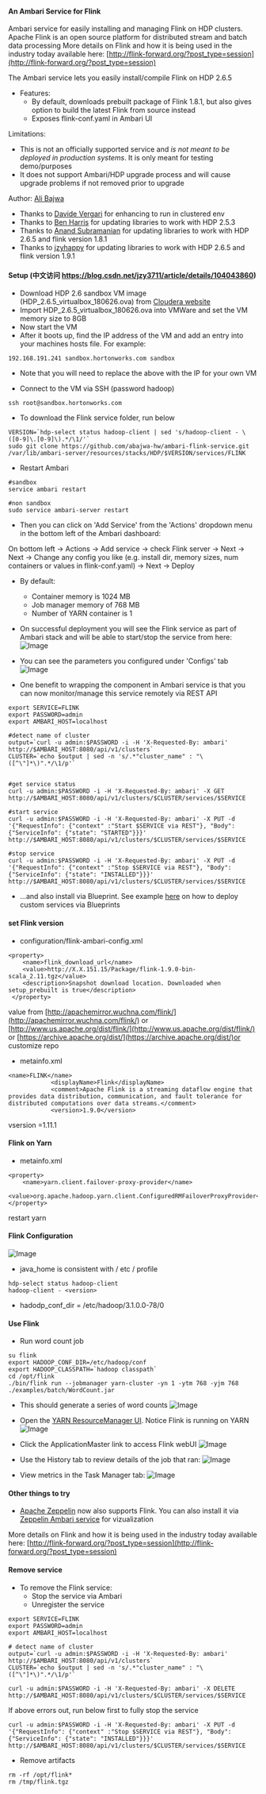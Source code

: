 #### An Ambari Service for Flink
Ambari service for easily installing and managing Flink on HDP clusters.
Apache Flink is an open source platform for distributed stream and batch data processing
More details on Flink and how it is being used in the industry today available here: [http://flink-forward.org/?post_type=session](http://flink-forward.org/?post_type=session)


The Ambari service lets you easily install/compile Flink on HDP 2.6.5
- Features:
  - By default, downloads prebuilt package of Flink 1.8.1, but also gives option to build the latest Flink from source instead
  - Exposes flink-conf.yaml in Ambari UI 

Limitations:
  - This is not an officially supported service and *is not meant to be deployed in production systems*. It is only meant for testing demo/purposes
  - It does not support Ambari/HDP upgrade process and will cause upgrade problems if not removed prior to upgrade

Author: [Ali Bajwa](https://github.com/abajwa-hw)
- Thanks to [Davide Vergari](https://github.com/dvergari) for enhancing to run in clustered env
- Thanks to [Ben Harris](https://github.com/jamesbenharris) for updating libraries to work with HDP 2.5.3
- Thanks to [Anand Subramanian](https://github.com/anandsubbu) for updating libraries to work with HDP 2.6.5 and flink version 1.8.1
- Thanks to [jzyhappy](https://github.com/jzyhappy) for updating libraries to work with HDP 2.6.5 and flink version 1.9.1

#### Setup (中文访问 https://blog.csdn.net/jzy3711/article/details/104043860)

- Download HDP 2.6 sandbox VM image (HDP_2.6.5_virtualbox_180626.ova) from [Cloudera website](https://www.cloudera.com/downloads/hortonworks-sandbox/hdp.html)
- Import HDP_2.6.5_virtualbox_180626.ova into VMWare and set the VM memory size to 8GB
- Now start the VM
- After it boots up, find the IP address of the VM and add an entry into your machines hosts file. For example:
```
192.168.191.241 sandbox.hortonworks.com sandbox    
```
  - Note that you will need to replace the above with the IP for your own VM
  
- Connect to the VM via SSH (password hadoop)
```
ssh root@sandbox.hortonworks.com
```


- To download the Flink service folder, run below
```
VERSION=`hdp-select status hadoop-client | sed 's/hadoop-client - \([0-9]\.[0-9]\).*/\1/'`
sudo git clone https://github.com/abajwa-hw/ambari-flink-service.git   /var/lib/ambari-server/resources/stacks/HDP/$VERSION/services/FLINK   
```

- Restart Ambari
```
#sandbox
service ambari restart

#non sandbox
sudo service ambari-server restart
```

- Then you can click on 'Add Service' from the 'Actions' dropdown menu in the bottom left of the Ambari dashboard:

On bottom left -> Actions -> Add service -> check Flink server -> Next -> Next -> Change any config you like (e.g. install dir, memory sizes, num containers or values in flink-conf.yaml) -> Next -> Deploy

  - By default:
    - Container memory is 1024 MB
    - Job manager memory of 768 MB
    - Number of YARN container is 1
  
- On successful deployment you will see the Flink service as part of Ambari stack and will be able to start/stop the service from here:
![Image](../master/screenshots/Installed-service-stop.png?raw=true)

- You can see the parameters you configured under 'Configs' tab
![Image](../master/screenshots/Installed-service-config.png?raw=true)

- One benefit to wrapping the component in Ambari service is that you can now monitor/manage this service remotely via REST API
```
export SERVICE=FLINK
export PASSWORD=admin
export AMBARI_HOST=localhost

#detect name of cluster
output=`curl -u admin:$PASSWORD -i -H 'X-Requested-By: ambari'  http://$AMBARI_HOST:8080/api/v1/clusters`
CLUSTER=`echo $output | sed -n 's/.*"cluster_name" : "\([^\"]*\)".*/\1/p'`


#get service status
curl -u admin:$PASSWORD -i -H 'X-Requested-By: ambari' -X GET http://$AMBARI_HOST:8080/api/v1/clusters/$CLUSTER/services/$SERVICE

#start service
curl -u admin:$PASSWORD -i -H 'X-Requested-By: ambari' -X PUT -d '{"RequestInfo": {"context" :"Start $SERVICE via REST"}, "Body": {"ServiceInfo": {"state": "STARTED"}}}' http://$AMBARI_HOST:8080/api/v1/clusters/$CLUSTER/services/$SERVICE

#stop service
curl -u admin:$PASSWORD -i -H 'X-Requested-By: ambari' -X PUT -d '{"RequestInfo": {"context" :"Stop $SERVICE via REST"}, "Body": {"ServiceInfo": {"state": "INSTALLED"}}}' http://$AMBARI_HOST:8080/api/v1/clusters/$CLUSTER/services/$SERVICE
```

- ...and also install via Blueprint. See example [here](https://github.com/abajwa-hw/ambari-workshops/blob/master/blueprints-demo-security.md) on how to deploy custom services via Blueprints

#### set Flink version
- configuration/flink-ambari-config.xml
```
<property>
    <name>flink_download_url</name>
    <value>http://X.X.151.15/Package/flink-1.9.0-bin-scala_2.11.tgz</value>
    <description>Snapshot download location. Downloaded when setup_prebuilt is true</description>
 </property>
 ```
value from [http://apachemirror.wuchna.com/flink/](http://apachemirror.wuchna.com/flink/) or [http://www.us.apache.org/dist/flink/](http://www.us.apache.org/dist/flink/)  or [https://archive.apache.org/dist/](https://archive.apache.org/dist/)or customize repo

- metainfo.xml
```
<name>FLINK</name>
            <displayName>Flink</displayName>
            <comment>Apache Flink is a streaming dataflow engine that provides data distribution, communication, and fault tolerance for distributed computations over data streams.</comment>
            <version>1.9.0</version>
 ```
 vsersion =1.11.1
 
#### Flink on Yarn
- metainfo.xml
```
<property>
	<name>yarn.client.failover-proxy-provider</name>
	<value>org.apache.hadoop.yarn.client.ConfiguredRMFailoverProxyProvider</value>
</property>
 ```
 restart yarn
 
 #### Flink Configuration
 ![Image](../master/screenshots/Flink-conf.png?raw=true)
- java_home is consistent with / etc / profile
```
hdp-select status hadoop-client
hadoop-client - <version>
```
- hadodp_conf_dir = /etc/hadoop/3.1.0.0-78/0


#### Use Flink

- Run word count job
```
su flink
export HADOOP_CONF_DIR=/etc/hadoop/conf
export HADOOP_CLASSPATH=`hadoop classpath`
cd /opt/flink
./bin/flink run --jobmanager yarn-cluster -yn 1 -ytm 768 -yjm 768 ./examples/batch/WordCount.jar
```
- This should generate a series of word counts
![Image](../master/screenshots/Flink-wordcount.png?raw=true)

- Open the [YARN ResourceManager UI](http://sandbox.hortonworks.com:8088/cluster). Notice Flink is running on YARN
![Image](../master/screenshots/YARN-UI.png?raw=true)

- Click the ApplicationMaster link to access Flink webUI
![Image](../master/screenshots/Flink-UI-1.png?raw=true)

- Use the History tab to review details of the job that ran:
![Image](../master/screenshots/Flink-UI-2.png?raw=true)

- View metrics in the Task Manager tab:
![Image](../master/screenshots/Flink-UI-3.png?raw=true)

#### Other things to try

- [Apache Zeppelin](https://zeppelin.incubator.apache.org/) now also supports Flink. You can also install it via [Zeppelin Ambari service](https://github.com/hortonworks-gallery/ambari-zeppelin-service) for vizualization

More details on Flink and how it is being used in the industry today available here: [http://flink-forward.org/?post_type=session](http://flink-forward.org/?post_type=session)


#### Remove service

- To remove the Flink service: 
  - Stop the service via Ambari
  - Unregister the service
  
```
export SERVICE=FLINK
export PASSWORD=admin
export AMBARI_HOST=localhost

# detect name of cluster
output=`curl -u admin:$PASSWORD -i -H 'X-Requested-By: ambari'  http://$AMBARI_HOST:8080/api/v1/clusters`
CLUSTER=`echo $output | sed -n 's/.*"cluster_name" : "\([^\"]*\)".*/\1/p'`

curl -u admin:$PASSWORD -i -H 'X-Requested-By: ambari' -X DELETE http://$AMBARI_HOST:8080/api/v1/clusters/$CLUSTER/services/$SERVICE
```

If above errors out, run below first to fully stop the service
```
curl -u admin:$PASSWORD -i -H 'X-Requested-By: ambari' -X PUT -d '{"RequestInfo": {"context" :"Stop $SERVICE via REST"}, "Body": {"ServiceInfo": {"state": "INSTALLED"}}}' http://$AMBARI_HOST:8080/api/v1/clusters/$CLUSTER/services/$SERVICE
```

- Remove artifacts
```
rm -rf /opt/flink*
rm /tmp/flink.tgz
```

